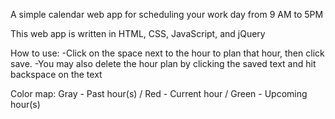 A simple calendar web app for scheduling your work day from 9 AM to 5PM

This web app is written in HTML, CSS, JavaScript, and jQuery

How to use: 
-Click on the space next to the hour to plan that hour, then click save.
-You may also delete the hour plan by clicking the saved text and hit backspace on the text

Color map:
Gray - Past hour(s) / 
Red - Current hour /
Green - Upcoming hour(s)
